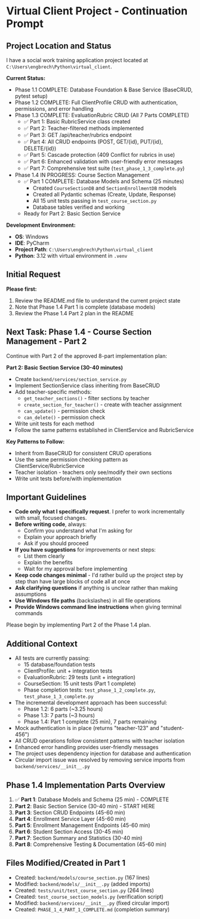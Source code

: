 # Virtual Client Project - Continuation Prompt

## Project Location and Status
I have a social work training application project located at `C:\Users\engbrech\Python\virtual_client`.

**Current Status:**
* Phase 1.1 COMPLETE: Database Foundation & Base Service (BaseCRUD, pytest setup)
* Phase 1.2 COMPLETE: Full ClientProfile CRUD with authentication, permissions, and error handling
* Phase 1.3 COMPLETE: EvaluationRubric CRUD (All 7 Parts COMPLETE)
   * ✅ Part 1: Basic RubricService class created
   * ✅ Part 2: Teacher-filtered methods implemented
   * ✅ Part 3: GET /api/teacher/rubrics endpoint 
   * ✅ Part 4: All CRUD endpoints (POST, GET/{id}, PUT/{id}, DELETE/{id})
   * ✅ Part 5: Cascade protection (409 Conflict for rubrics in use)
   * ✅ Part 6: Enhanced validation with user-friendly error messages
   * ✅ Part 7: Comprehensive test suite (`test_phase_1_3_complete.py`)
* Phase 1.4 IN PROGRESS: Course Section Management
   * ✅ Part 1 COMPLETE: Database Models and Schema (25 minutes)
     - Created `CourseSectionDB` and `SectionEnrollmentDB` models
     - Created all Pydantic schemas (Create, Update, Response)
     - All 15 unit tests passing in `test_course_section.py`
     - Database tables verified and working
   * Ready for Part 2: Basic Section Service

**Development Environment:**
* **OS**: Windows
* **IDE**: PyCharm
* **Project Path**: `C:\Users\engbrech\Python\virtual_client`
* **Python**: 3.12 with virtual environment in `.venv`

## Initial Request
**Please first:**
1. Review the README.md file to understand the current project state
2. Note that Phase 1.4 Part 1 is complete (database models)
3. Review the Phase 1.4 Part 2 plan in the README

## Next Task: Phase 1.4 - Course Section Management - Part 2
Continue with Part 2 of the approved 8-part implementation plan:

**Part 2: Basic Section Service (30-40 minutes)**
* Create `backend/services/section_service.py`
* Implement SectionService class inheriting from BaseCRUD
* Add teacher-specific methods:
  - `get_teacher_sections()` - filter sections by teacher
  - `create_section_for_teacher()` - create with teacher assignment
  - `can_update()` - permission check
  - `can_delete()` - permission check
* Write unit tests for each method
* Follow the same patterns established in ClientService and RubricService

**Key Patterns to Follow:**
* Inherit from BaseCRUD for consistent CRUD operations
* Use the same permission checking pattern as ClientService/RubricService
* Teacher isolation - teachers only see/modify their own sections
* Write unit tests before/with implementation

## Important Guidelines
* **Code only what I specifically request**. I prefer to work incrementally with small, focused changes.
* **Before writing code**, always:
   * Confirm you understand what I'm asking for
   * Explain your approach briefly
   * Ask if you should proceed
* **If you have suggestions** for improvements or next steps:
   * List them clearly
   * Explain the benefits
   * Wait for my approval before implementing
* **Keep code changes minimal** - I'd rather build up the project step by step than have large blocks of code all at once
* **Ask clarifying questions** if anything is unclear rather than making assumptions
* **Use Windows file paths** (backslashes) in all file operations
* **Provide Windows command line instructions** when giving terminal commands

Please begin by implementing Part 2 of the Phase 1.4 plan.

## Additional Context
* All tests are currently passing:
  - 15 database/foundation tests
  - ClientProfile: unit + integration tests
  - EvaluationRubric: 29 tests (unit + integration)
  - CourseSection: 15 unit tests (Part 1 complete)
  - Phase completion tests: `test_phase_1_2_complete.py`, `test_phase_1_3_complete.py`
* The incremental development approach has been successful:
  - Phase 1.2: 6 parts (~3.25 hours)
  - Phase 1.3: 7 parts (~3 hours)
  - Phase 1.4: Part 1 complete (25 min), 7 parts remaining
* Mock authentication is in place (returns "teacher-123" and "student-456")
* All CRUD operations follow consistent patterns with teacher isolation
* Enhanced error handling provides user-friendly messages
* The project uses dependency injection for database and authentication
* Circular import issue was resolved by removing service imports from `backend/services/__init__.py`

## Phase 1.4 Implementation Parts Overview
1. ✅ **Part 1**: Database Models and Schema (25 min) - COMPLETE
2. **Part 2**: Basic Section Service (30-40 min) - START HERE
3. **Part 3**: Section CRUD Endpoints (45-60 min)
4. **Part 4**: Enrollment Service Layer (45-60 min)
5. **Part 5**: Enrollment Management Endpoints (45-60 min)
6. **Part 6**: Student Section Access (30-45 min)
7. **Part 7**: Section Summary and Statistics (30-40 min)
8. **Part 8**: Comprehensive Testing & Documentation (45-60 min)

## Files Modified/Created in Part 1
* Created: `backend/models/course_section.py` (167 lines)
* Modified: `backend/models/__init__.py` (added imports)
* Created: `tests/unit/test_course_section.py` (264 lines)
* Created: `test_course_section_models.py` (verification script)
* Modified: `backend/services/__init__.py` (fixed circular import)
* Created: `PHASE_1_4_PART_1_COMPLETE.md` (completion summary)
